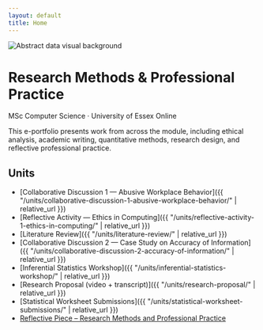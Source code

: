 ```yaml
---
layout: default
title: Home
---
```


<div class="hero-landing">
  <img src="{{ '/assets/images/cyber-data.jpg' | relative_url }}" alt="Abstract data visual background" class="hero-bg">
  <div class="hero-overlay">
    <h1>Research Methods &amp; Professional Practice</h1>
    <p>MSc Computer Science · University of Essex Online</p>
    <p class="hero-desc">
      This e-portfolio presents work from across the module, including ethical analysis, academic writing, quantitative methods, research design, and reflective professional practice.
    </p>
  </div>
</div>

## Units

- [Collaborative Discussion 1 — Abusive Workplace Behavior]({{ "/units/collaborative-discussion-1-abusive-workplace-behavior/" | relative_url }})
- [Reflective Activity — Ethics in Computing]({{ "/units/reflective-activity-1-ethics-in-computing/" | relative_url }})
- [Literature Review]({{ "/units/literature-review/" | relative_url }})
- [Collaborative Discussion 2 — Case Study on Accuracy of Information]({{ "/units/collaborative-discussion-2-accuracy-of-information/" | relative_url }})
- [Inferential Statistics Workshop]({{ "/units/inferential-statistics-workshop/" | relative_url }})
- [Research Proposal (video + transcript)]({{ "/units/research-proposal/" | relative_url }})
- [Statistical Worksheet Submissions]({{ "/units/statistical-worksheet-submissions/" | relative_url }})
- [Reflective Piece – Research Methods and Professional Practice](units/reflective-piece/)


